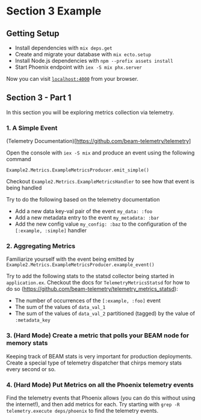 # Section 3 Example

## Getting Setup

  * Install dependencies with `mix deps.get`
  * Create and migrate your database with `mix ecto.setup`
  * Install Node.js dependencies with `npm --prefix assets install`
  * Start Phoenix endpoint with `iex -S mix phx.server`

Now you can visit [`localhost:4000`](http://localhost:4000) from your browser.

## Section 3 - Part 1

In this section you will be exploring metrics collection via telemetry.

### 1. A Simple Event

(Telemetry Documentation)[https://github.com/beam-telemetry/telemetry]

Open the console with `iex -S mix` and produce an event using the following command

```
Example2.Metrics.ExampleMetricsProducer.emit_simple()
```

Checkout `Example2.Metrics.ExampleMetricsHandler` to see how that event is being handled

Try to do the following based on the telemetry documentation
  * Add a new data key-val pair of the event `my_data: :foo`
  * Add a new metadata entry to the event `my_metadata: :bar`
  * Add the new config value `my_config: :baz` to the configuration of the `[:example, :simple]` handler

### 2. Aggregating Metrics

Familiarize yourself with the event being emitted by `Example2.Metrics.ExampleMetricsProducer.example_event()`

Try to add the following stats to the statsd collector being started in `application.ex`. Checkout the docs for `TelemetryMetricsStatsd`
for how to do so (https://github.com/beam-telemetry/telemetry_metrics_statsd):

  * The number of occurrences of the `[:example, :foo]` event
  * The sum of the values of `data_val_1`
  * The sum of the values of `data_val_2` partitioned (tagged) by the value of `:metadata_key`

### 3. (Hard Mode) Create a metric that polls your BEAM node for memory stats

Keeping track of BEAM stats is very important for production deployments. Create a special type of telemetry dispatcher
that chirps memory stats every second or so.

### 4. (Hard Mode) Put Metrics on all the Phoenix telemetry events

Find the telemetry events that Phoenix allows (you can do this without using the internet!), and then add metrics for
each. Try starting with `grep -R telemetry.execute deps/phoenix` to find the telemetry events.
